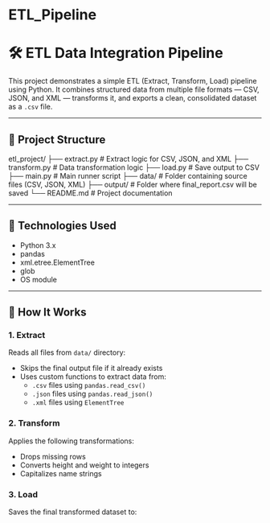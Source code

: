 # ETL_Pipeline
# 🛠️ ETL Data Integration Pipeline

This project demonstrates a simple ETL (Extract, Transform, Load) pipeline using Python. It combines structured data from multiple file formats — CSV, JSON, and XML — transforms it, and exports a clean, consolidated dataset as a `.csv` file.

---

## 📂 Project Structure
etl_project/
├── extract.py # Extract logic for CSV, JSON, and XML
├── transform.py # Data transformation logic
├── load.py # Save output to CSV
├── main.py # Main runner script
├── data/ # Folder containing source files (CSV, JSON, XML)
├── output/ # Folder where final_report.csv will be saved
└── README.md # Project documentation



---

## 🔧 Technologies Used

- Python 3.x
- pandas
- xml.etree.ElementTree
- glob
- OS module

---

## 🚀 How It Works

### 1. **Extract**
Reads all files from `data/` directory:
- Skips the final output file if it already exists
- Uses custom functions to extract data from:
  - `.csv` files using `pandas.read_csv()`
  - `.json` files using `pandas.read_json()`
  - `.xml` files using `ElementTree`

### 2. **Transform**
Applies the following transformations:
- Drops missing rows
- Converts height and weight to integers
- Capitalizes name strings

### 3. **Load**
Saves the final transformed dataset to:
